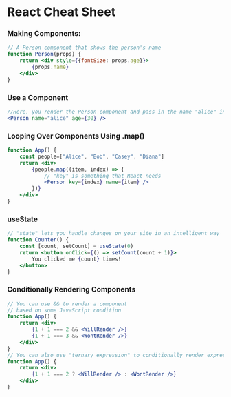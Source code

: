 # React Cheat Sheet

### Making Components:
```jsx
// A Person component that shows the person's name
function Person(props) {
    return <div style={{fontSize: props.age}}>
        {props.name}
    </div>
}
```

### Use a Component
```jsx
//Here, you render the Person component and pass in the name "alice" in a prop
<Person name="alice" age={30} />
```

### Looping Over Components Using .map()
```jsx
function App() {
    const people=["Alice", "Bob", "Casey", "Diana"]
    return <div>
        {people.map((item, index) => {
            // "key" is something that React needs
            <Person key={index} name={item} />
        })}
    </div>
}
```

### useState
```jsx
// "state" lets you handle changes on your site in an intelligent way
function Counter() {
    const [count, setCount] = useState(0)
    return <button onClick={() => setCount(count + 1)}>
        You clicked me {count} times!
    </button>
}
```

### Conditionally Rendering Components
```jsx
// You can use && to render a component
// based on some JavaScript condition
function App() {
    return <div>
        {1 + 1 === 2 && <WillRender />}
        {1 + 1 === 3 && <WontRender />}
    </div>
}
// You can also use "ternary expression" to conditionally render expressions
function App() {
    return <div>
        {1 + 1 === 2 ? <WillRender /> : <WontRender />}
    </div>
}
```